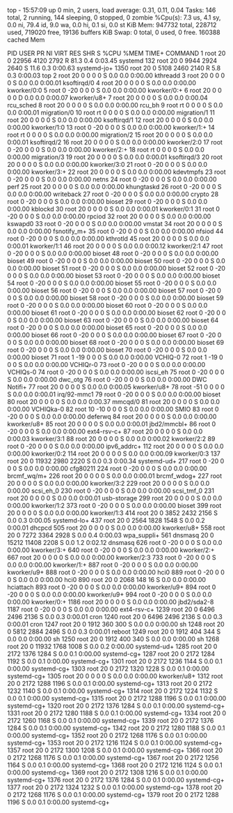 top - 15:57:09 up 0 min,  2 users,  load average: 0.31, 0.11, 0.04
Tasks: 146 total,   2 running, 144 sleeping,   0 stopped,   0 zombie
%Cpu(s):  7.3 us,  4.1 sy,  0.0 ni, 79.4 id,  9.0 wa,  0.0 hi,  0.1 si,  0.0 st
KiB Mem:    947732 total,   228712 used,   719020 free,    19136 buffers
KiB Swap:        0 total,        0 used,        0 free.   160388 cached Mem

  PID USER      PR  NI    VIRT    RES    SHR S  %CPU %MEM     TIME+ COMMAND
    1 root      20   0   22956   4120   2792 R  81.3  0.4   0:03.45 systemd
  132 root      20   0    9944   2924   2640 S  11.6  0.3   0:00.63 systemd-jo+
 1350 root      20   0    5108   2460   2140 R   5.8  0.3   0:00.03 top
    2 root      20   0       0      0      0 S   0.0  0.0   0:00.00 kthreadd
    3 root      20   0       0      0      0 S   0.0  0.0   0:00.01 ksoftirqd/0
    4 root      20   0       0      0      0 S   0.0  0.0   0:00.00 kworker/0:0
    5 root       0 -20       0      0      0 S   0.0  0.0   0:00.00 kworker/0:+
    6 root      20   0       0      0      0 D   0.0  0.0   0:00.07 kworker/u8+
    7 root      20   0       0      0      0 S   0.0  0.0   0:00.04 rcu_sched
    8 root      20   0       0      0      0 S   0.0  0.0   0:00.00 rcu_bh
    9 root      rt   0       0      0      0 S   0.0  0.0   0:00.01 migration/0
   10 root      rt   0       0      0      0 S   0.0  0.0   0:00.00 migration/1
   11 root      20   0       0      0      0 S   0.0  0.0   0:00.00 ksoftirqd/1
   12 root      20   0       0      0      0 S   0.0  0.0   0:00.00 kworker/1:0
   13 root       0 -20       0      0      0 S   0.0  0.0   0:00.00 kworker/1:+
   14 root      rt   0       0      0      0 S   0.0  0.0   0:00.00 migration/2
   15 root      20   0       0      0      0 S   0.0  0.0   0:00.01 ksoftirqd/2
   16 root      20   0       0      0      0 S   0.0  0.0   0:00.00 kworker/2:0
   17 root       0 -20       0      0      0 S   0.0  0.0   0:00.00 kworker/2:+
   18 root      rt   0       0      0      0 S   0.0  0.0   0:00.00 migration/3
   19 root      20   0       0      0      0 S   0.0  0.0   0:00.01 ksoftirqd/3
   20 root      20   0       0      0      0 S   0.0  0.0   0:00.00 kworker/3:0
   21 root       0 -20       0      0      0 S   0.0  0.0   0:00.00 kworker/3:+
   22 root      20   0       0      0      0 S   0.0  0.0   0:00.00 kdevtmpfs
   23 root       0 -20       0      0      0 S   0.0  0.0   0:00.00 netns
   24 root       0 -20       0      0      0 S   0.0  0.0   0:00.00 perf
   25 root      20   0       0      0      0 S   0.0  0.0   0:00.00 khungtaskd
   26 root       0 -20       0      0      0 S   0.0  0.0   0:00.00 writeback
   27 root       0 -20       0      0      0 S   0.0  0.0   0:00.00 crypto
   28 root       0 -20       0      0      0 S   0.0  0.0   0:00.00 bioset
   29 root       0 -20       0      0      0 S   0.0  0.0   0:00.00 kblockd
   30 root      20   0       0      0      0 S   0.0  0.0   0:00.01 kworker/0:1
   31 root       0 -20       0      0      0 S   0.0  0.0   0:00.00 rpciod
   32 root      20   0       0      0      0 S   0.0  0.0   0:00.00 kswapd0
   33 root       0 -20       0      0      0 S   0.0  0.0   0:00.00 vmstat
   34 root      20   0       0      0      0 S   0.0  0.0   0:00.00 fsnotify_m+
   35 root       0 -20       0      0      0 S   0.0  0.0   0:00.00 nfsiod
   44 root       0 -20       0      0      0 S   0.0  0.0   0:00.00 kthrotld
   45 root      20   0       0      0      0 S   0.0  0.0   0:00.01 kworker/1:1
   46 root      20   0       0      0      0 S   0.0  0.0   0:00.12 kworker/2:1
   47 root       0 -20       0      0      0 S   0.0  0.0   0:00.00 bioset
   48 root       0 -20       0      0      0 S   0.0  0.0   0:00.00 bioset
   49 root       0 -20       0      0      0 S   0.0  0.0   0:00.00 bioset
   50 root       0 -20       0      0      0 S   0.0  0.0   0:00.00 bioset
   51 root       0 -20       0      0      0 S   0.0  0.0   0:00.00 bioset
   52 root       0 -20       0      0      0 S   0.0  0.0   0:00.00 bioset
   53 root       0 -20       0      0      0 S   0.0  0.0   0:00.00 bioset
   54 root       0 -20       0      0      0 S   0.0  0.0   0:00.00 bioset
   55 root       0 -20       0      0      0 S   0.0  0.0   0:00.00 bioset
   56 root       0 -20       0      0      0 S   0.0  0.0   0:00.00 bioset
   57 root       0 -20       0      0      0 S   0.0  0.0   0:00.00 bioset
   58 root       0 -20       0      0      0 S   0.0  0.0   0:00.00 bioset
   59 root       0 -20       0      0      0 S   0.0  0.0   0:00.00 bioset
   60 root       0 -20       0      0      0 S   0.0  0.0   0:00.00 bioset
   61 root       0 -20       0      0      0 S   0.0  0.0   0:00.00 bioset
   62 root       0 -20       0      0      0 S   0.0  0.0   0:00.00 bioset
   63 root       0 -20       0      0      0 S   0.0  0.0   0:00.00 bioset
   64 root       0 -20       0      0      0 S   0.0  0.0   0:00.00 bioset
   65 root       0 -20       0      0      0 S   0.0  0.0   0:00.00 bioset
   66 root       0 -20       0      0      0 S   0.0  0.0   0:00.00 bioset
   67 root       0 -20       0      0      0 S   0.0  0.0   0:00.00 bioset
   68 root       0 -20       0      0      0 S   0.0  0.0   0:00.00 bioset
   69 root       0 -20       0      0      0 S   0.0  0.0   0:00.00 bioset
   70 root       0 -20       0      0      0 S   0.0  0.0   0:00.00 bioset
   71 root       1 -19       0      0      0 S   0.0  0.0   0:00.00 VCHIQ-0
   72 root       1 -19       0      0      0 S   0.0  0.0   0:00.00 VCHIQr-0
   73 root       0 -20       0      0      0 S   0.0  0.0   0:00.00 VCHIQs-0
   74 root       0 -20       0      0      0 S   0.0  0.0   0:00.00 iscsi_eh
   75 root       0 -20       0      0      0 S   0.0  0.0   0:00.00 dwc_otg
   76 root       0 -20       0      0      0 S   0.0  0.0   0:00.00 DWC Notifi+
   77 root      20   0       0      0      0 S   0.0  0.0   0:00.05 kworker/u8+
   78 root     -51   0       0      0      0 S   0.0  0.0   0:00.01 irq/92-mmc1
   79 root       0 -20       0      0      0 S   0.0  0.0   0:00.00 bioset
   80 root      20   0       0      0      0 S   0.0  0.0   0:00.37 mmcqd/0
   81 root      20   0       0      0      0 S   0.0  0.0   0:00.00 VCHIQka-0
   82 root      10 -10       0      0      0 S   0.0  0.0   0:00.00 SMIO
   83 root       0 -20       0      0      0 S   0.0  0.0   0:00.00 deferwq
   84 root      20   0       0      0      0 S   0.0  0.0   0:00.00 kworker/u8+
   85 root      20   0       0      0      0 S   0.0  0.0   0:00.01 jbd2/mmcbl+
   86 root       0 -20       0      0      0 S   0.0  0.0   0:00.00 ext4-rsv-c+
   87 root      20   0       0      0      0 S   0.0  0.0   0:00.03 kworker/3:1
   88 root      20   0       0      0      0 S   0.0  0.0   0:00.02 kworker/2:2
   89 root       0 -20       0      0      0 S   0.0  0.0   0:00.00 ipv6_addrc+
  112 root      20   0       0      0      0 S   0.0  0.0   0:00.00 kworker/0:2
  114 root      20   0       0      0      0 S   0.0  0.0   0:00.09 kworker/0:3
  137 root      20   0   11932   2980   2220 S   0.0  0.3   0:00.34 systemd-ud+
  217 root       0 -20       0      0      0 S   0.0  0.0   0:00.00 cfg80211
  224 root       0 -20       0      0      0 S   0.0  0.0   0:00.00 brcmf_wq/m+
  226 root      20   0       0      0      0 S   0.0  0.0   0:00.01 brcmf_wdog+
  227 root      20   0       0      0      0 S   0.0  0.0   0:00.00 kworker/3:2
  229 root      20   0       0      0      0 S   0.0  0.0   0:00.00 scsi_eh_0
  230 root       0 -20       0      0      0 S   0.0  0.0   0:00.00 scsi_tmf_0
  231 root      20   0       0      0      0 S   0.0  0.0   0:00.01 usb-storage
  299 root      20   0       0      0      0 S   0.0  0.0   0:00.00 kworker/1:2
  373 root       0 -20       0      0      0 S   0.0  0.0   0:00.00 bioset
  399 root      20   0       0      0      0 S   0.0  0.0   0:00.00 kworker/1:3
  414 root      20   0    3852   2432   2156 S   0.0  0.3   0:00.05 systemd-lo+
  437 root      20   0    2564   1828   1548 S   0.0  0.2   0:00.01 dhcpcd
  505 root      20   0       0      0      0 S   0.0  0.0   0:00.00 kworker/u8+
  558 root      20   0    7272   3364   2928 S   0.0  0.4   0:00.03 wpa_suppli+
  561 dnsmasq   20   0   15212  11408   2208 S   0.0  1.2   0:02.12 dnsmasq
  626 root       0 -20       0      0      0 S   0.0  0.0   0:00.00 kworker/3:+
  640 root       0 -20       0      0      0 S   0.0  0.0   0:00.00 kworker/2:+
  667 root      20   0       0      0      0 S   0.0  0.0   0:00.00 kworker/2:3
  733 root       0 -20       0      0      0 S   0.0  0.0   0:00.00 kworker/1:+
  887 root       0 -20       0      0      0 S   0.0  0.0   0:00.00 kworker/u9+
  888 root       0 -20       0      0      0 S   0.0  0.0   0:00.00 hci0
  889 root       0 -20       0      0      0 S   0.0  0.0   0:00.00 hci0
  890 root      20   0    2068    148     16 S   0.0  0.0   0:00.00 hciattach
  893 root       0 -20       0      0      0 S   0.0  0.0   0:00.00 kworker/u9+
  894 root       0 -20       0      0      0 S   0.0  0.0   0:00.00 kworker/u9+
  994 root       0 -20       0      0      0 S   0.0  0.0   0:00.00 kworker/0:+
 1186 root      20   0       0      0      0 S   0.0  0.0   0:00.00 jbd2/sda2-8
 1187 root       0 -20       0      0      0 S   0.0  0.0   0:00.00 ext4-rsv-c+
 1239 root      20   0    6496   2496   2136 S   0.0  0.3   0:00.01 cron
 1240 root      20   0    6496   2496   2136 S   0.0  0.3   0:00.01 cron
 1247 root      20   0    1912    360    300 S   0.0  0.0   0:00.00 sh
 1248 root      20   0    5812   2884   2496 S   0.0  0.3   0:00.01 reboot
 1249 root      20   0    1912    404    344 S   0.0  0.0   0:00.00 sh
 1250 root      20   0    1912    400    340 S   0.0  0.0   0:00.00 sh
 1268 root      20   0   11932   1768   1008 S   0.0  0.2   0:00.00 systemd-ud+
 1285 root      20   0    2172   1376   1284 S   0.0  0.1   0:00.00 systemd-cg+
 1287 root      20   0    2172   1284   1192 S   0.0  0.1   0:00.00 systemd-cg+
 1301 root      20   0    2172   1236   1144 S   0.0  0.1   0:00.00 systemd-cg+
 1303 root      20   0    2172   1320   1228 S   0.0  0.1   0:00.00 systemd-cg+
 1305 root      20   0       0      0      0 S   0.0  0.0   0:00.00 kworker/u8+
 1312 root      20   0    2172   1288   1196 S   0.0  0.1   0:00.00 systemd-cg+
 1313 root      20   0    2172   1232   1140 S   0.0  0.1   0:00.00 systemd-cg+
 1314 root      20   0    2172   1224   1132 S   0.0  0.1   0:00.00 systemd-cg+
 1315 root      20   0    2172   1288   1196 S   0.0  0.1   0:00.00 systemd-cg+
 1320 root      20   0    2172   1376   1284 S   0.0  0.1   0:00.00 systemd-cg+
 1331 root      20   0    2172   1280   1188 S   0.0  0.1   0:00.00 systemd-cg+
 1334 root      20   0    2172   1260   1168 S   0.0  0.1   0:00.00 systemd-cg+
 1339 root      20   0    2172   1376   1284 S   0.0  0.1   0:00.00 systemd-cg+
 1342 root      20   0    2172   1280   1188 S   0.0  0.1   0:00.00 systemd-cg+
 1352 root      20   0    2172   1268   1176 S   0.0  0.1   0:00.00 systemd-cg+
 1353 root      20   0    2172   1216   1124 S   0.0  0.1   0:00.00 systemd-cg+
 1357 root      20   0    2172   1300   1208 S   0.0  0.1   0:00.00 systemd-cg+
 1366 root      20   0    2172   1268   1176 S   0.0  0.1   0:00.00 systemd-cg+
 1367 root      20   0    2172   1256   1164 S   0.0  0.1   0:00.00 systemd-cg+
 1368 root      20   0    2172   1216   1124 S   0.0  0.1   0:00.00 systemd-cg+
 1369 root      20   0    2172   1308   1216 S   0.0  0.1   0:00.00 systemd-cg+
 1376 root      20   0    2172   1376   1284 S   0.0  0.1   0:00.00 systemd-cg+
 1377 root      20   0    2172   1324   1232 S   0.0  0.1   0:00.00 systemd-cg+
 1378 root      20   0    2172   1268   1176 S   0.0  0.1   0:00.00 systemd-cg+
 1379 root      20   0    2172   1288   1196 S   0.0  0.1   0:00.00 systemd-cg+

